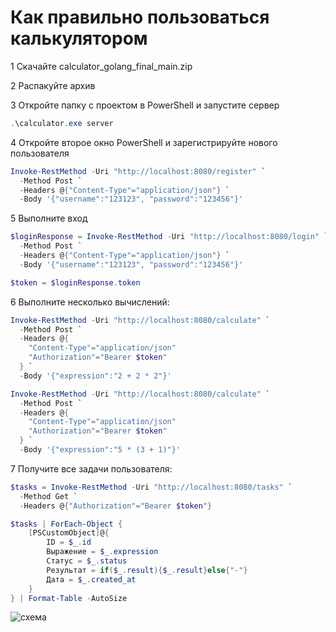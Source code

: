 # Как правильно пользоваться калькулятором

1 Скачайте calculator_golang_final_main.zip

2 Распакуйте архив


3 Откройте папку с проектом в PowerShell и запустите сервер
```powershell
.\calculator.exe server
```

4 Откройте второе окно PowerShell и зарегистрируйте нового пользователя
```powershell
Invoke-RestMethod -Uri "http://localhost:8080/register" `
  -Method Post `
  -Headers @{"Content-Type"="application/json"} `
  -Body '{"username":"123123", "password":"123456"}'
```

5 Выполните вход
```powershell
$loginResponse = Invoke-RestMethod -Uri "http://localhost:8080/login" `
  -Method Post `
  -Headers @{"Content-Type"="application/json"} `
  -Body '{"username":"123123", "password":"123456"}'

$token = $loginResponse.token
```

6 Выполните несколько вычислений:
```powershell
Invoke-RestMethod -Uri "http://localhost:8080/calculate" `
  -Method Post `
  -Headers @{
    "Content-Type"="application/json"
    "Authorization"="Bearer $token"
  } `
  -Body '{"expression":"2 + 2 * 2"}'

Invoke-RestMethod -Uri "http://localhost:8080/calculate" `
  -Method Post `
  -Headers @{
    "Content-Type"="application/json"
    "Authorization"="Bearer $token"
  } `
  -Body '{"expression":"5 * (3 + 1)"}'
```

7 Получите все задачи пользователя:
```powershell
$tasks = Invoke-RestMethod -Uri "http://localhost:8080/tasks" `
  -Method Get `
  -Headers @{"Authorization"="Bearer $token"}

$tasks | ForEach-Object {
    [PSCustomObject]@{
        ID = $_.id
        Выражение = $_.expression
        Статус = $_.status
        Результат = if($_.result){$_.result}else{"-"}
        Дата = $_.created_at
    }
} | Format-Table -AutoSize
```
![схема](https://github.com/user-attachments/assets/feecc052-ae69-4355-86a7-f7b9f99326d0)
